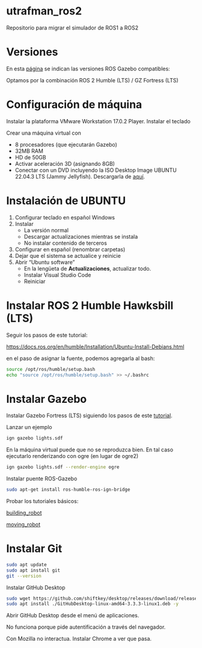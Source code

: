 # utrafman_ros2
Repositorio para migrar el simulador de ROS1 a ROS2

# Versiones

En esta [página](https://gazebosim.org/docs/fortress/ros_installation) se indican las versiones ROS Gazebo compatibles:

Optamos por la combinación ROS 2 Humble (LTS) / GZ Fortress (LTS)



# Configuración de máquina

Instalar la plataforma VMware Workstation 17.0.2 Player.
Instalar el teclado

Crear una máquina virtual con
- 8 procesadores (que ejecutarán Gazebo)
- 32MB RAM
- HD de 50GB
- Activar aceleración 3D (asignando 8GB)
- Conectar con un DVD incluyendo la ISO Desktop Image UBUNTU 22.04.3 LTS (Jammy Jellyfish). Descargarla de [aquí](https://releases.ubuntu.com/jammy/).

# Instalación de UBUNTU
1. Configurar teclado en español Windows
2. Instalar
	- La versión normal
	- Descargar actualizaciones mientras se instala
	- No instalar contenido de terceros
3. Configurar en español (renombrar carpetas)
4. Dejar que el sistema se actualice y reinicie
5. Abrir “Ubuntu software”
	- En la lengüeta de **Actualizaciones**, actualizar todo.
 	- Instalar Visual Studio Code
 	- Reiniciar

# Instalar ROS 2 Humble Hawksbill (LTS)
Seguir los pasos de este tutorial:

https://docs.ros.org/en/humble/Installation/Ubuntu-Install-Debians.html

en el paso de asignar la fuente, podemos agregarla al bash:

```bash
source /opt/ros/humble/setup.bash
echo "source /opt/ros/humble/setup.bash" >> ~/.bashrc
```

# Instalar Gazebo

Instalar Gazebo Fortress (LTS) siguiendo los pasos de este [tutorial](https://gazebosim.org/docs/fortress/install_ubuntu).

Lanzar un ejemplo
```bash
ign gazebo lights.sdf
```

En la máquina virtual puede que no se reproduzca bien. En tal caso ejecutarlo renderizando con ogre (en lugar de ogre2)
```bash
ign gazebo lights.sdf --render-engine ogre
```

Instalar puente ROS-Gazebo
```bash
sudo apt-get install ros-humble-ros-ign-bridge
```


Probar los tutoriales básicos:

[building_robot](https://gazebosim.org/docs/fortress/building_robot)

[moving_robot](https://gazebosim.org/docs/fortress/moving_robot)

# Instalar Git

```bash
sudo apt update
sudo apt install git
git --version
```

Instalar GitHub Desktop

```bash
sudo wget https://github.com/shiftkey/desktop/releases/download/release-3.3.3-linux1/GitHubDesktop-linux-amd64-3.3.3-linux1.deb
sudo apt install ./GitHubDesktop-linux-amd64-3.3.3-linux1.deb -y
```
Abrir GitHub Desktop desde el menú de aplicaciones.

No funciona porque pide autentificación a través del navegador.

Con Mozilla no interactua. Instalar Chrome a ver que pasa.


